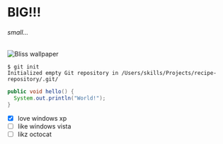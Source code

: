 # BIG!!!
###### small...

![Bliss wallpaper](https://www.newegg.com/insider/wp-content/uploads/windows_xp_bliss-wide.jpg)

```
$ git init
Initialized empty Git repository in /Users/skills/Projects/recipe-repository/.git/
```

```java
public void hello() {
  System.out.println("World!");
}
```

- [X] love windows xp
- [ ] like windows vista
- [ ] likz octocat
